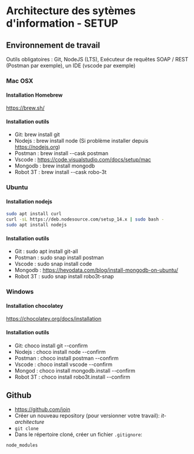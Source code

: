 # Architecture des sytèmes d'information - SETUP

## Environnement de travail

Outils obligatoires : Git, NodeJS (LTS), Exécuteur de requêtes SOAP / REST (Postman par exemple), un IDE (vscode par exemple)

### Mac OSX

#### Installation Homebrew

https://brew.sh/

#### Installation outils

- Git: brew install git
- Nodejs : brew install node (Si problème installer depuis https://nodejs.org)
- Postman : brew install --cask postman
- Vscode : https://code.visualstudio.com/docs/setup/mac
- Mongodb : brew install mongodb
- Robot 3T : brew install --cask robo-3t

### Ubuntu

#### Installation nodejs

```bash
sudo apt install curl
curl -sL https://deb.nodesource.com/setup_14.x | sudo bash -
sudo apt install nodejs
```

#### Installation outils

- Git : sudo apt install git-all
- Postman : sudo snap install postman
- Vscode : sudo snap install code
- Mongodb : https://hevodata.com/blog/install-mongodb-on-ubuntu/
- Robot 3T : sudo snap install robo3t-snap

### Windows

#### Installation chocolatey

https://chocolatey.org/docs/installation

#### Installation outils

- Git: choco install git --confirm
- Nodejs : choco install node --confirm
- Postman : choco install postman --confirm
- Vscode : choco install vscode --confirm
- Mongod : choco install mongodb.install --confirm
- Robot 3T : choco install robo3t.install --confirm

## Github

- https://github.com/join
- Créer un nouveau repository (pour versionner votre travail): _it-architecture_
- `git clone`
- Dans le répertoire cloné, créer un fichier `.gitignore`:

```
node_modules
```
